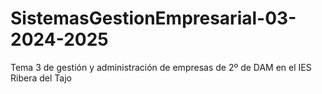 # SistemasGestionEmpresarial-03-2024-2025
Tema 3 de gestión y administración de empresas de 2º de DAM en el IES Ribera del Tajo
